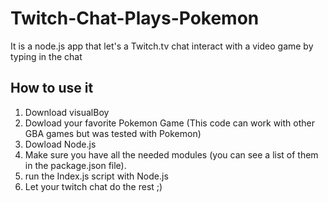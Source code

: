 # Twitch-Chat-Plays-Pokemon
It is a node.js app that let's a Twitch.tv chat interact with a video game by typing in the chat 

## How to use it

1. Download visualBoy
2. Dowload your favorite Pokemon Game (This code can work with other GBA games but was tested with Pokemon)
3. Dowload Node.js
4. Make sure you have all the needed modules (you can see a list of them in the package.json file).
5. run the Index.js script with Node.js
6. Let your twitch chat do the rest ;)





